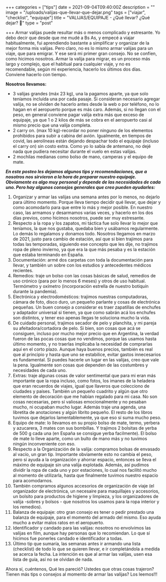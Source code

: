 +++
categories = ["tips"]
date = 2021-09-04T09:40:00Z
description = ""
image = "/uploads/valijas-que-llevar-que-dejar.png"
tags = ["viajar", "checklist", "equipaje"]
title = "VALIJAS/EQUIPAJE - ¿Qué llevar? ¿Qué dejar? 🧳"
type = "post"

+++
Armar valijas puede resultar más o menos complicado y estresante. Yo debo decir que desde que me mudé a Bs As, y empecé a viajar habitualmente, fui aprendiendo bastante a simplificar y organizar de la mejor forma mis valijas. Pero claro, no es lo mismo armar valijas para un viaje, que para emigrar. Y ese será mi primer gran consejo. No se confíen, como hicimos nosotros. Armar la valija para migrar, es un proceso más largo y complejo, que el habitual para cualquier viaje, y no es recomendable, según mi experiencia, hacerlo los últimos dos días. Conviene hacerlo con tiempo.

**Nosotros llevamos:**

* 3 valijas grandes (máx 23 kg), una la pagamos aparte, ya que solo teníamos incluída una por cada pasaje. Si consideran necesario agregar valija, no se olviden de hacerlo antes desde la web o por teléfono, no lo hagan en el aeropuerto porque es más caro. Además, si no llegan con el peso, en general conviene pagar valija extra más que exceso de equipaje, ya que 1 o 2 kilos de más se cobra en el aeropuerto casi al mismo precio que una valija completa.
* 2 carry on. (max 10 kg)-recordar no poner ninguno de los elementos prohibidos para subir a cabina del avión. Igualmente, en tiempos de covid, las aerolíneas están dejando despachar todo el equipaje (incluso el carry on) sin costo extra. Como yo lo sabía de antemano, no dejé nada que pudiera necesitar durante el vuelo en estas valijas.
* 2 mochilas medianas como bolso de mano, camperas y el equipo de mate.

**_En este posteo les dejamos algunos tips y recomendaciones, que a nosotros nos sirvieron a la hora de preparar nuestro equipaje. Obviamente es algo muy personal y depende de las necesidades de cada uno. Pero hay algunos consejos generales que creo pueden ayudarles:_**

 1. Organizar y armar las valijas una semana antes por lo menos, no dejarlo para último momento. Porque lleva tiempo decidir qué llevar, que dejar y como acomodarlo para que entre lo más y mejor posible. En nuestro caso, las armamos y desarmamos varias veces, y hacerlo en los dos días previos, como hicimos nosotros, puede ser muy estresante.
 2. Respecto a la ropa y los zapatos, mi táctica fue solo llevar lo mejor que teníamos, la que nos gustaba, quedaba bien y usábamos regularmente. Lo demás lo regalamos y donamos todo. Nosotros llegamos en marzo de 2021, justo para cambio de estación, así que si bien trajimos para todas las temporadas, siguiendo ese concepto que les dije, no trajimos ropa de pleno invierno, ya que era la que más pesaba y es la estación que estaba terminando en España.
 3. Documentación: armé dos carpetas con toda la documentación para llevar, y también un sobre con los estudios y antecedentes médicos recientes.
 4. Remedios: traje un bolso con las cosas básicas de salud, remedios de uso crónico (para por lo menos 6 meses) y otros de uso habitual. Termómetro y oxímetro (incorporación estrella de nuestro botiquín durante la pandemia).
 5. Electrónica y electrodomésticos: trajimos nuestras computadoras, cámara de foto, disco duro, un pequeño parlante y cosas de electrónica pequeñas. Un buen consejo a considerar es traer zapatillas de enchufes y adaptador universal si tienen, ya que como sabrán acá los enchufes son distintos, y tener eso apenas llegas te soluciona mucho la vida.
 6. De cuidado personal, trajimos secador de pelo y planchita, y mi pareja su afeitadora/cortadora de pelo. Si bien, son cosas que acá se consiguen, incluso por mucho mejor precio que en Argentina, la verdad fueron de las pocas cosas que no vendimos, porque las usamos hasta último momento, y no traerlas implicaba la necesidad de comprarlas aquí en el corto plazo. Aunque haya buenos precios, también es real que al principio y hasta que uno se estabilice, evitar gastos innecesarios es fundamental. Si puedes hacerle un lugar en las valijas, creo que vale la pena. Igualmente son cosas que dependen de las costumbres y necesidades de cada uno.
 7. Extras: traje algunas cosas de valor sentimental que para mi eran más importante que la ropa incluso, como fotos, los imanes de la heladera que eran recuerdos de viajes, igual que llaveros que colecciono de ciudades y países. También un pequeño cuadrito y algún que otro elemento de decoración que me habían regalado para mi casa. No son cosas necesarias, pero sí valiosas emocionalmente y no pesaban mucho, ni ocupaban mucho lugar. Además traje una agenda, una libretita de anotaciones y algún librito pequeño. El resto de los libros tuvimos que dejarlos lamentablemente, ya que eso sí suma mucho peso.
 8. Equipo de mate: lo llevamos en su propio bolso de mate, termo, yerbera y azucarera, 3 mates con sus bombillas. Y trajimos 2 bolsitas de yerba de 500 g cada una (en España se consigue yerba facilmente). El bolso de mate lo lleve aparte, como un bulto de mano más y no tuvimos ningún inconveniente con eso.
 9. Respecto a la Organización de la valija: compramos bolsas de envasado al vacío, un gran tip. Importante obviamente esto no cambia el peso, pero sí ayuda a la organización y ahorrar espacio, entonces se lleva el máximo de equipaje sin una valija explotada. Además, así pudimos dividir la ropa de cada uno y por estaciones, lo cual nos facilitó mucho al momento de utilizarla, hasta que finalmente tuvimos nuestro espacio para acomodarnos.
10. También compramos algunos accesorios de organización de viaje (el organizador de electrónica, un necesaire para maquillajes y accesorios, un bolsito para productos de higiene y limpieza, y los organizadores de valija -sobres y bolsos - que nosotros los usamos para la ropa interior y los remedios).
11. Balanza de equipaje: otro gran consejo es tener o pedir prestado una balanza de equipaje, para el momento del armado del mismo. Eso ayuda mucho a evitar malos ratos en el aeropuerto.
12. Identificador y candado para las valijas: nosotros no envolvimos las valijas en film, aunque hay personas que lo recomiendan. Lo que sí hicimos fue ponerles candado e identificador a todas.
13. Último tip que sumaría, las semanas antes ir armando una lista (checklist) de todo lo que se quieren llevar, e ir completándola a medida se acerca la fecha. La intención es que al armar las valijas, usen esa lista de guía, así no se olvidan de nada.

Ahora sí, cuéntenos, Qué les pareció? Ustedes que otras cosas trajeron? Tienen más tips o consejos al momento de armar las valijas? Los leemos!!!